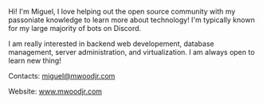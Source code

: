Hi! I'm Miguel, I love helping out the open source community with my passoniate knowledge to learn more about technology! I'm typically known for my large majority of bots on Discord.

I am really interested in backend web developement, database management, server administration, and virtualization. I am always open to learn new thing!

Contacts:
  miguel@mwoodjr.com
  
  
Website: www.mwoodjr.com
 
  
